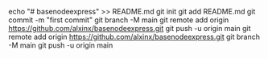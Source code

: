echo "# basenodeexpress" >> README.md
git init
git add README.md
git commit -m "first commit"
git branch -M main
git remote add origin https://github.com/alxinx/basenodeexpress.git
git push -u origin main
git remote add origin https://github.com/alxinx/basenodeexpress.git
git branch -M main
git push -u origin main
